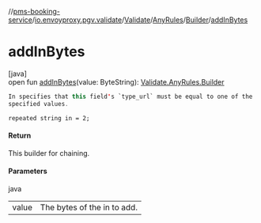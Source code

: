 //[pms-booking-service](../../../../../index.md)/[io.envoyproxy.pgv.validate](../../../index.md)/[Validate](../../index.md)/[AnyRules](../index.md)/[Builder](index.md)/[addInBytes](add-in-bytes.md)

# addInBytes

[java]\
open fun [addInBytes](add-in-bytes.md)(value: ByteString): [Validate.AnyRules.Builder](index.md)

```kotlin
In specifies that this field's `type_url` must be equal to one of the
specified values.

```
`repeated string in = 2;`

#### Return

This builder for chaining.

#### Parameters

java

| | |
|---|---|
| value | The bytes of the in to add. |
